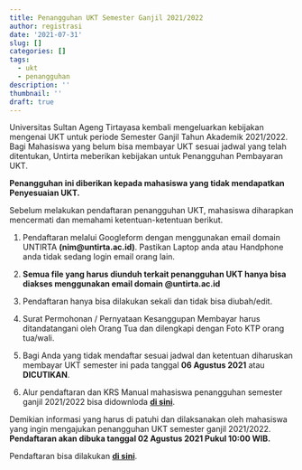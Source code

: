 ```yaml
---
title: Penangguhan UKT Semester Ganjil 2021/2022
author: registrasi
date: '2021-07-31'
slug: []
categories: []
tags:
  - ukt
  - penangguhan
description: ''
thumbnail: ''
draft: true
---
```


Universitas Sultan Ageng Tirtayasa kembali mengeluarkan kebijakan mengenai UKT untuk periode Semester Ganjil Tahun Akademik 2021/2022. Bagi Mahasiswa yang belum bisa membayar UKT sesuai jadwal yang telah ditentukan, Untirta meberikan kebijakan untuk Penangguhan Pembayaran UKT.

**Penangguhan ini diberikan kepada mahasiswa yang tidak mendapatkan Penyesuaian UKT.**

Sebelum melakukan pendaftaran penangguhan UKT, mahasiswa diharapkan mencermati dan memahami ketentuan-ketentuan berikut.

1.  Pendaftaran melalui Googleform dengan menggunakan email domain UNTIRTA **(nim\@untirta.ac.id)**. Pastikan Laptop anda atau Handphone anda tidak sedang login email orang lain.

2.  **Semua file yang harus diunduh terkait penangguhan UKT hanya bisa diakses menggunakan email domain \@untirta.ac.id**

3.  Pendaftaran hanya bisa dilakukan sekali dan tidak bisa diubah/edit.

4.  Surat Permohonan / Pernyataan Kesanggupan Membayar harus ditandatangani oleh Orang Tua dan dilengkapi dengan Foto KTP orang tua/wali.

5.  Bagi Anda yang tidak mendaftar sesuai jadwal dan ketentuan diharuskan membayar UKT semester ini pada tanggal **06 Agustus 2021** atau **DICUTIKAN**.

6.  Alur pendaftaran dan KRS Manual mahasiswa penangguhan semester ganjil 2021/2022 bisa didownloda [**di sini**](https://drive.google.com/file/d/1GQrQU8PpRjlhKU34vkrNnCmfB9mE31yb/view?usp=sharing).

Demikian informasi yang harus di patuhi dan dilaksanakan oleh mahasiswa yang ingin mengajukan penangguhan UKT semester ganjil 2021/2022. **Pendaftaran akan dibuka tanggal 02 Agustus 2021 Pukul 10:00 WIB.**

Pendaftaran bisa dilakukan [**di sini**](/post/2021-06-17-penyesuaian-ukt-ganjil-2021-2022/).
